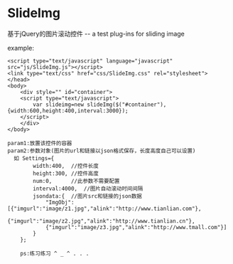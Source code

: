 # SlideImg
基于jQuery的图片滚动控件 -- a test plug-ins for sliding image

example:

<script type="text/javascript" language="javascript" src="js/jquery.js"></script>
	<script type="text/javascript" language="javascript" src="js/SlideImg.js"></script>
	<link type="text/css" href="css/SlideImg.css" rel="stylesheet">
	</head>
	<body>
		<div style="" id="container">
		<script type="text/javascript">
			var slideimg=new slideImg($("#container"),{width:600,height:400,interval:3000});
		</script>
		</div>
	</body>
	
	param1:放置该控件的容器
	param2:参数对象(图片的url和链接以json格式保存，长度高度自己可以设置)
	  如 Settings={
			width:400,	//控件长度
			height:300,	//控件高度
			num:0,		//此参数不需要配置
			interval:4000,	//图片自动滚动时间间隔
			jsondata:{	//图片src和链接的json数据
				"ImgObj":[{"imgurl":"image/z1.jpg","alink":"http://www.tianlian.com"},
				{"imgurl":"image/z2.jpg","alink":"http://www.tianlian.cn"},
				{"imgurl":"image/z3.jpg","alink":"http://www.tmall.com"}]
			}
		};
		
		ps:练习练习 ^ _ ^ . . .

